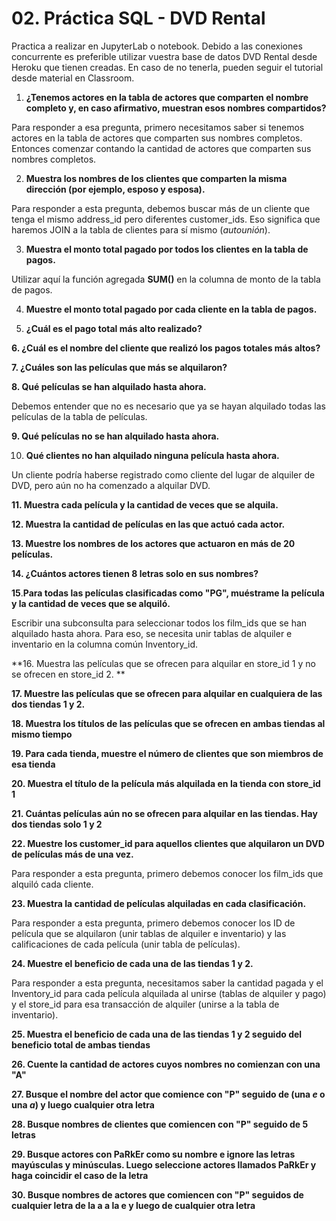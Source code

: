 # 02. Práctica SQL - DVD Rental

Practica a realizar en JupyterLab o notebook. Debido a las conexiones concurrente es preferible utilizar vuestra base de datos DVD Rental desde Heroku que tienen creadas. En caso de no tenerla, pueden seguir el tutorial desde material en Classroom.

1. **¿Tenemos actores en la tabla de actores que comparten el nombre completo y, en caso afirmativo, muestran esos nombres compartidos?**

Para responder a esa pregunta, primero necesitamos saber si tenemos actores en la tabla de actores que comparten sus nombres completos. Entonces comenzar contando la cantidad de actores que comparten sus nombres completos.

2. **Muestra los nombres de los clientes que comparten la misma dirección (por ejemplo, esposo y esposa).**

Para responder a esta pregunta, debemos buscar más de un cliente que tenga el mismo address_id pero diferentes customer_ids. Eso significa que haremos JOIN a la tabla de clientes para sí mismo (*autounión*).

3. **Muestra el monto total pagado por todos los clientes en la tabla de pagos.**

Utilizar aquí la función agregada **SUM()** en la columna de monto de la tabla de pagos.

4. **Muestre el monto total pagado por cada cliente en la tabla de pagos.**

5. **¿Cuál es el pago total más alto realizado?**

**6. ¿Cuál es el nombre del cliente que realizó los pagos totales más altos?**

**7. ¿Cuáles son las películas que más se alquilaron?**

**8. Qué películas se han alquilado hasta ahora.**

Debemos entender que no es necesario que ya se hayan alquilado todas las películas de la tabla de películas.

**9. Qué películas no se han alquilado hasta ahora.**

10. **Qué clientes no han alquilado ninguna película hasta ahora.**

Un cliente podría haberse registrado como cliente del lugar de alquiler de DVD, pero aún no ha comenzado a alquilar DVD.

**11. Muestra cada película y la cantidad de veces que se alquila.**

**12. Muestra la cantidad de películas en las que actuó cada actor.**

**13. Muestre los nombres de los actores que actuaron en más de 20 películas.**

**14. ¿Cuántos actores tienen 8 letras solo en sus nombres?**

**15**.**Para todas las películas clasificadas como "PG", muéstrame la película y la cantidad de veces que se alquiló.**

Escribir una subconsulta para seleccionar todos los film_ids que se han alquilado hasta ahora. Para eso, se necesita unir tablas de alquiler e inventario en la columna común Inventory_id.

**16. Muestra las películas que se ofrecen para alquilar en store_id 1 y no se ofrecen en store_id 2. **

**17. Muestre las películas que se ofrecen para alquilar en cualquiera de las dos tiendas 1 y 2.**

**18. Muestra los títulos de las películas que se ofrecen en ambas tiendas al mismo tiempo**

**19. Para cada tienda, muestre el número de clientes que son miembros de esa tienda**

**20. Muestra el título de la película más alquilada en la tienda con store_id 1**

**21. Cuántas películas aún no se ofrecen para alquilar en las tiendas. Hay dos tiendas solo 1 y 2**

**22. Muestre los customer_id para aquellos clientes que alquilaron un DVD de películas más de una vez.**

Para responder a esta pregunta, primero debemos conocer los film_ids que alquiló cada cliente.

**23. Muestra la cantidad de películas alquiladas en cada clasificación.**

Para responder a esta pregunta, primero debemos conocer los ID de película que se alquilaron (unir tablas de alquiler e inventario) y las calificaciones de cada película (unir tabla de películas).

**24. Muestre el beneficio de cada una de las tiendas 1 y 2.**

Para responder a esta pregunta, necesitamos saber la cantidad pagada y el Inventory_id para cada película alquilada al unirse (tablas de alquiler y pago) y el store_id para esa transacción de alquiler (unirse a la tabla de inventario).

**25.  Muestra el beneficio de cada una de las tiendas 1 y 2 seguido del beneficio total de ambas tiendas**

**26. Cuente la cantidad de actores cuyos nombres no comienzan con una "A"**

**27. Busque el nombre del actor que comience con "P" seguido de (una *e* o una *a*) y luego cualquier otra letra**

**28. Busque nombres de clientes que comiencen con "P" seguido de 5 letras**

**29. Busque actores con PaRkEr como su nombre e ignore las letras mayúsculas y minúsculas. Luego seleccione actores llamados PaRkEr y haga coincidir el caso de la letra**

**30. Busque nombres de actores que comiencen con "P" seguidos de cualquier letra de la a a la e y luego de cualquier otra letra**


